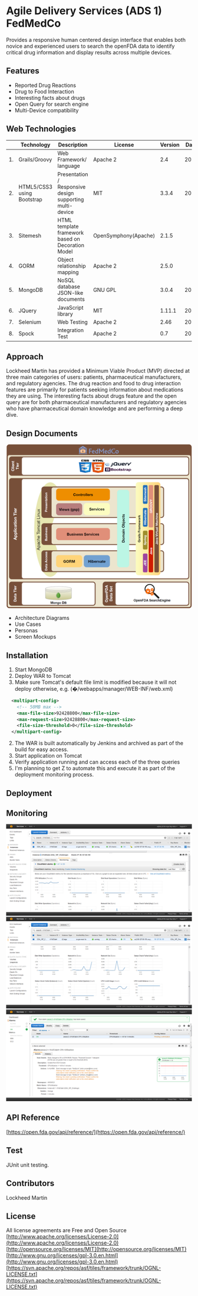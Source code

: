 # Agile Delivery Services (ADS 1) FedMedCo

Provides a responsive human centered design interface that enables both novice and experienced users to search the openFDA data to identify critical drug information and display results across multiple devices.

## Features

* Reported Drug Reactions
* Drug to Food Interaction
* Interesting facts about drugs
* Open Query for search engine
* Multi-Device compatibility

## Web Technologies

|   | **Technology** | **Description** | **License** | **Version** | **Date** |
| --- | --- | --- | --- | --- | --- |
| 1. | Grails/Groovy | Web Framework/ language | Apache 2 | 2.4 | 2014 |
| 2. | HTML5/CSS3 using Bootstrap | Presentation / Responsive design supporting multi-device | MIT | 3.3.4 | 2015 |
| 3. | Sitemesh | HTML template framework based on Decoration Model | OpenSymphony(Apache) | 2.1.5 |   |
| 4. | GORM | Object relationship mapping | Apache 2 | 2.5.0 |   |
| 5. | MongoDB | NoSQL database JSON-like documents | GNU GPL | 3.0.4 | 2015 |
| 6. | JQuery | JavaScript library | MIT | 1.11.1 | 2014 |
| 7. | Selenium | Web Testing | Apache 2 | 2.46 | 2015 |
| 8. | Spock | Integration Test | Apache 2 | 0.7 | 2012 |

## Approach

Lockheed Martin has provided a Minimum Viable Product (MVP) directed at three main categories of users: patients, pharmaceutical manufacturers, and regulatory agencies. The drug reaction and food to drug interaction features are primarily for patients seeking information about medications they are using. The interesting facts about drugs feature and the open query are for both pharmaceutical manufacturers and regulatory agencies who have pharmaceutical domain knowledge and are performing a deep dive.

## Design Documents
![alt text](docs/architecture.png "Architecture")
* Architecture Diagrams
* Use Cases
* Personas
* Screen Mockups

## Installation

1. Start MongoDB
2. Deploy WAR to Tomcat
  1. Make sure Tomcat's default file limit is modified because it will not deploy otherwise, e.g. (�/webapps/manager/WEB-INF/web.xml)
  ```xml
    <multipart-config>
      <!-- 50MB max -->
      <max-file-size>92428800</max-file-size>
      <max-request-size>92428800</max-request-size>
      <file-size-threshold>0</file-size-threshold>
    </multipart-config>
  ```
  2. The WAR is built automatically by Jenkins and archived as part of the build for easy access.
3. Start application on Tomcat
4. Verify application running and can access each of the three queries
  1. I'm planning to get Z to automate this and execute it as part of the deployment monitoring process.

## Deployment

## Monitoring

![alt text](docs/aws1.png "AWS Monitoring")
![alt text](docs/aws2.png "AWS Monitoring")
![alt text](docs/aws3.png "AWS Monitoring")

## API Reference

[https://open.fda.gov/api/reference/](https://open.fda.gov/api/reference/)

## Test

JUnit unit testing.

## Contributors

Lockheed Martin

## License

All license agreements are Free and Open Source
[http://www.apache.org/licenses/License-2.0](http://www.apache.org/licenses/License-2.0)
[http://opensource.org/licenses/MIT](http://opensource.org/licenses/MIT)
[http://www.gnu.org/licenses/gpl-3.0.en.html](http://www.gnu.org/licenses/gpl-3.0.en.html)
[https://svn.apache.org/repos/asf/tiles/framework/trunk/OGNL-LICENSE.txt](https://svn.apache.org/repos/asf/tiles/framework/trunk/OGNL-LICENSE.txt)